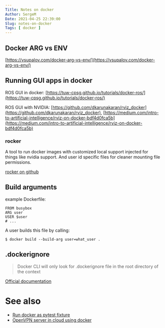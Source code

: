 ```yaml
---
Title: Notes on docker
Author: SergeM
Date: 2021-04-25 22:39:00
Slug: notes-on-docker
Tags: [ docker ]
---
```


## Docker ARG vs ENV

[https://vsupalov.com/docker-arg-vs-env/](https://vsupalov.com/docker-arg-vs-env/)

## Running GUI apps in docker

ROS GUI in docker: [https://tuw-cpsg.github.io/tutorials/docker-ros/](https://tuw-cpsg.github.io/tutorials/docker-ros/)

ROS GUI with NVIDIA: 
[https://github.com/dkarunakaran/rviz_docker](https://github.com/dkarunakaran/rviz_docker),
[https://medium.com/intro-to-artificial-intelligence/rviz-on-docker-bdf4d0fca5b](https://medium.com/intro-to-artificial-intelligence/rviz-on-docker-bdf4d0fca5b)

### rocker
A tool to run docker images with customized local support injected for things like nvidia support. And user id specific files for cleaner mounting file permissions.

[rocker on github](https://github.com/osrf/rocker)


## Build arguments

example Dockerfile:

    FROM busybox
    ARG user
    USER $user
    # ...
    
A user builds this file by calling:
    
    $ docker build --build-arg user=what_user .


## .dockerignore

> Docker CLI will only look for .dockerignore file in the root directory of the context 

[Official documentation](https://docs.docker.com/engine/reference/builder/#dockerignore-file)


# See also 

* [Run docker as pytest fixture ](/posts/run-docker-as-pytest-fixture/)
* [OpenVPN server in cloud using docker ](/posts/openvpn-on-vps-using-docker/)


